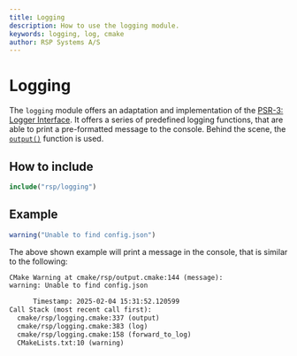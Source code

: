 ```yaml
---
title: Logging
description: How to use the logging module.
keywords: logging, log, cmake
author: RSP Systems A/S
---
```


# Logging

The `logging` module offers an adaptation and implementation of the
[PSR-3: Logger Interface](https://www.php-fig.org/psr/psr-3/). It offers a series of predefined logging functions,
that are able to print a pre-formatted message to the console.
Behind the scene, the [`output()`](../output/helpers.md#output) function is used.

## How to include

```cmake
include("rsp/logging")
```

## Example

```cmake
warning("Unable to find config.json")
```

The above shown example will print a message in the console, that is similar to the following:

```txt
CMake Warning at cmake/rsp/output.cmake:144 (message):
warning: Unable to find config.json

      Timestamp: 2025-02-04 15:31:52.120599
Call Stack (most recent call first):
  cmake/rsp/logging.cmake:337 (output)
  cmake/rsp/logging.cmake:383 (log)
  cmake/rsp/logging.cmake:158 (forward_to_log)
  CMakeLists.txt:10 (warning)
```